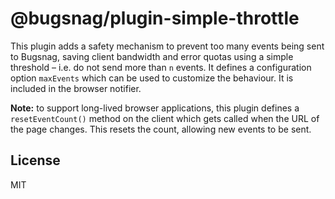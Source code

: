 # @bugsnag/plugin-simple-throttle

This plugin adds a safety mechanism to prevent too many events being sent to Bugsnag, saving client bandwidth and error quotas using a simple threshold – i.e. do not send more than `n` events. It defines a configuration option `maxEvents` which can be used to customize the behaviour. It is included in the browser notifier.

**Note:** to support long-lived browser applications, this plugin defines a `resetEventCount()` method on the client which gets called when the URL of the page changes. This resets the count, allowing new events to be sent.

## License
MIT
